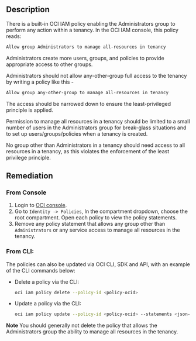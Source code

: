 ## Description

There is a built-in OCI IAM policy enabling the Administrators group to perform any action within a tenancy. In the OCI IAM console, this policy reads:

```bash
Allow group Administrators to manage all-resources in tenancy
```

Administrators create more users, groups, and policies to provide appropriate access to other groups.

Administrators should not allow any-other-group full access to the tenancy by writing a policy like this -

```bash
Allow group any-other-group to manage all-resources in tenancy
```

The access should be narrowed down to ensure the least-privileged principle is applied.

Permission to manage all resources in a tenancy should be limited to a small number of users in the Administrators group for break-glass situations and to set up users/groups/policies when a tenancy is created.

No group other than Administrators in a tenancy should need access to all resources in a tenancy, as this violates the enforcement of the least privilege principle.

## Remediation

### From Console

1. Login to [OCI console](https://www.oracle.com/cloud/).
2. Go to `Identity -> Policies`, In the compartment dropdown, choose the root compartment. Open each policy to view the policy statements.
3. Remove any policy statement that allows any group other than `Administrators` or any service access to manage all resources in the tenancy.

### From CLI:

The policies can also be updated via OCI CLI, SDK and API, with an example of the CLI commands below:
  - Delete a policy via the CLI:

    ```bash
    oci iam policy delete --policy-id <policy-ocid>
    ```

  - Update a policy via the CLI:

    ```bash
    oci iam policy update --policy-id <policy-ocid> --statements <json-array-of-statements>
    ```

**Note** You should generally not delete the policy that allows the Administrators group the ability to manage all resources in the tenancy.
